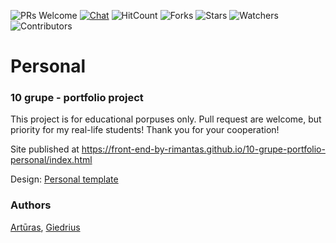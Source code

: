 ![PRs Welcome](https://img.shields.io/badge/PRs-welcome-brightgreen.svg)
[![Chat](https://img.shields.io/discord/620935790867906561?label=chat)](https://discordapp.com/channels/620935790867906561)
![HitCount](http://hits.dwyl.io/front-end-by-rimantas/10-grupe-portfolio-personal.svg)
![Forks](https://img.shields.io/github/forks/front-end-by-rimantas/10-grupe-portfolio-personal?style=social)
![Stars](https://img.shields.io/github/stars/front-end-by-rimantas/10-grupe-portfolio-personal?style=social)
![Watchers](https://img.shields.io/github/watchers/front-end-by-rimantas/10-grupe-portfolio-personal?style=social)
![Contributors](https://img.shields.io/github/contributors/front-end-by-rimantas/10-grupe-portfolio-personal)

# Personal
### 10 grupe - portfolio project

This project is for educational porpuses only. Pull request are welcome, but priority for my real-life students! Thank you for your cooperation!

Site published at https://front-end-by-rimantas.github.io/10-grupe-portfolio-personal/index.html

Design: [Personal template](https://colorlib.com/preview/theme/personal/)

### Authors
[Artūras](https://github.com/keizah7), [Giedrius](https://github.com/GiedriusVir)
